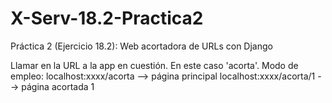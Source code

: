 # X-Serv-18.2-Practica2

Práctica 2 (Ejercicio 18.2): Web acortadora de URLs con Django

Llamar en la URL a la app en cuestión. En este caso 'acorta'. 
Modo de empleo: 
localhost:xxxx/acorta --> página principal
localhost:xxxx/acorta/1 --> página acortada 1
